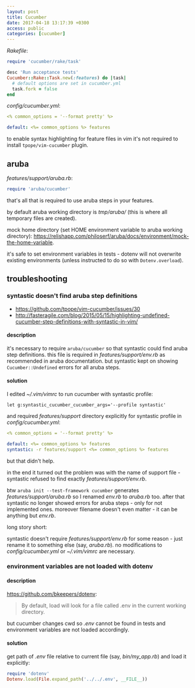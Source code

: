 ```yaml
---
layout: post
title: Cucumber
date: 2017-04-18 13:17:39 +0300
access: public
categories: [cucumber]
---
```


<!-- more -->

_Rakefile_:

```ruby
require 'cucumber/rake/task'

desc 'Run acceptance tests'
Cucumber::Rake::Task.new(:features) do |task|
  # default options are set in cucumber.yml
  task.fork = false
end
```

_config/cucumber.yml_:

```yaml
<% common_options = '--format pretty' %>

default: <%= common_options %> features
```

to enable syntax highlighting for feature files in vim
it's not required to install `tpope/vim-cucumber` plugin.

## aruba

_features/support/aruba.rb_:

```ruby
require 'aruba/cucumber'
```

that's all that is required to use aruba steps in your features.

by default aruba working directory is _tmp/aruba/_
(this is where all temporary files are created).

mock home directory (set HOME environment variable to aruba working directory):
<https://relishapp.com/philoserf/aruba/docs/environment/mock-the-home-variable>.

it's safe to set environment variables in tests - dotenv will not overwrite
existing environments (unless instructed to do so with `Dotenv.overload`).

## troubleshooting

### syntastic doesn't find aruba step definitions

- https://github.com/tpope/vim-cucumber/issues/30
- http://fasteragile.com/blog/2015/05/15/highlighting-undefined-cucumber-step-definitions-with-syntastic-in-vim/

#### description

it's necessary to require `aruba/cucumber` so that syntastic could find
aruba step definitions. this file is required in _features/support/env.rb_
as recommended in aruba documentation. but syntastic kept on showing
`Cucumber::Undefined` errors for all aruba steps.

#### solution

I edited _~/.vim/vimrc_ to run cucumber with syntastic profile:

```vim
let g:syntastic_cucumber_cucumber_args='--profile syntastic'
```

and required _features/support_ directory explicitly for syntastic profile
in _config/cucumber.yml_:

```yaml
<% common_options = '--format pretty' %>

default: <%= common_options %> features
syntastic: -r features/support <%= common_options %> features
```

but that didn't help.

in the end it turned out the problem was with the name of support file -
syntastic refused to find exactly _features/support/env.rb_.

btw `aruba init --test-framework cucumber` generates _features/support/aruba.rb_
so I renamed _env.rb_ to _aruba.rb_ too. after that syntastic no longer showed
errors for aruba steps - only for not implemented ones. moreover filename doesn't
even matter - it can be anything but _env.rb_.

long story short:

syntastic doesn't require _features/support/env.rb_ for some reason -
just rename it to something else (say, _aruba.rb_). no modifications to
_config/cucumber.yml_ or _~/.vim/vimrc_ are necessary.

### environment variables are not loaded with dotenv

#### description

<https://github.com/bkeepers/dotenv>:

> By default, load will look for a file called .env in the current working directory.

but cucumber changes cwd so _.env_ cannot be found in tests and
environment variables are not loaded accordingly.

#### solution

get path of _.env_ file relative to current file (say, _bin/my_app.rb_)
and load it explicitly:

```ruby
require 'dotenv'
Dotenv.load(File.expand_path('../../.env', __FILE__))
```
